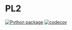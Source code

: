 
# PL2


[![Python package](https://github.com/PremierLangage/sandbox/workflows/Python%20package/badge.svg)](https://github.com/PremierLangage/sandbox/actions/)
[![codecov](https://codecov.io/gh/PremierLangage/sandbox/branch/master/graph/badge.svg)](https://codecov.io/gh/PremierLangage/sandbox)
